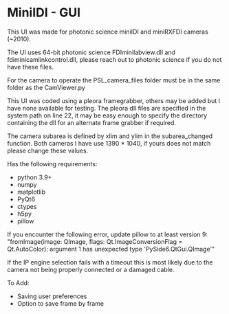 # MiniIDI - GUI
This UI was made for photonic science miniIDI and miniRXFDI cameras (~2010). 

The UI uses 64-bit photonic science FDIminilabview.dll and fdiminicamlinkcontrol.dll, please reach out to photonic science if you do not have these files.

For the camera to operate the PSL_camera_files folder must be in the same folder as the CamViewer.py

This UI was coded using a pleora framegrabber, others may be added but I have none available for testing.
The pleora dll files are specified in the system path on line 22, it may be easy enough to specify the directory containing the dll for an alternate frame grabber if required.

The camera subarea is defined by xlim and ylim in the subarea_changed function. Both cameras I have use 1390 * 1040, if yours does not match please change these values.

Has the following requirements:
- python 3.9+
- numpy
- matplotlib
- PyQt6
- ctypes
- h5py
- pillow

If you encounter the following error, update pillow to at least version 9:
"fromImage(image: QImage, flags: Qt.ImageConversionFlag = Qt.AutoColor): argument 1 has unexpected type 'PySide6.QtGui.QImage'"

If the IP engine selection fails with a timeout this is most likely due to the camera not being properly connected or a damaged cable.

To Add:
- Saving user preferences
- Option to save frame by frame
